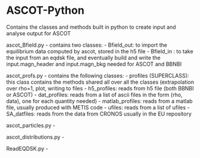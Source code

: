 # ASCOT-Python
Contains the classes and methods built in python to create input and analyse output for ASCOT

ascot_Bfield.py - contains two classes:
    - Bfield_out: to import the equilibrium data computed by ascot, stored in the h5 file
    - Bfield_in : to take the input from an eqdsk file, and eventually build and write the input.magn_header and input.magn_bkg   needed for ASCOT and BBNBI
    
    
ascot_profs.py - contains the following classes:
    - profiles (SUPERCLASS): this class contains the methods shared all over all the classes (extrapolation over rho=1, plot, writing to files
    - h5_profiles: reads from h5 file (both BBNBI or ASCOT)
    - dat_profiles: reads from a list of ascii files in the form (rho, data), one for each quantity needed)
    - matlab_profiles: reads from a matlab file, usually produced with METIS code
    - ufiles: reads from a list of ufiles
    - SA_datfiles: reads from the data from CRONOS usually in the EU repository
   
   
ascot_particles.py - 


ascot_distributions.py - 

ReadEQDSK.py - 
